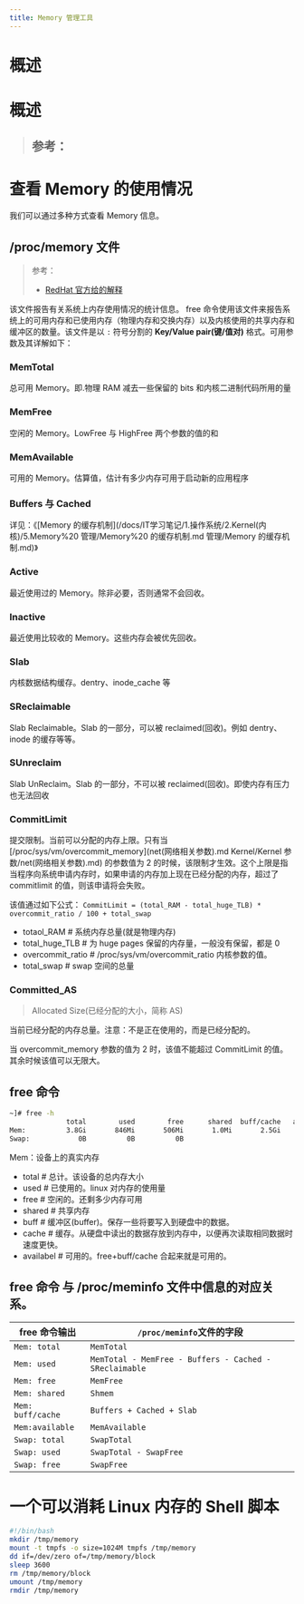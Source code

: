 ```yaml
---
title: Memory 管理工具
---
```


# 概述

# 概述

> ## 参考：

# 查看 Memory 的使用情况

我们可以通过多种方式查看 Memory 信息。

## /proc/memory 文件

> 参考：
> - [RedHat 官方给的解释](https://access.redhat.com/solutions/406773)

该文件报告有关系统上内存使用情况的统计信息。 free 命令使用该文件来报告系统上的可用内存和已使用内存（物理内存和交换内存）以及内核使用的共享内存和缓冲区的数量。该文件是以 `:` 符号分割的 **Key/Value pair(键/值对)** 格式。可用参数及其详解如下：

### MemTotal

总可用 Memory。即.物理 RAM 减去一些保留的 bits 和内核二进制代码所用的量

### MemFree

空闲的 Memory。LowFree 与 HighFree 两个参数的值的和

### MemAvailable

可用的 Memory。估算值，估计有多少内存可用于启动新的应用程序

### Buffers 与 Cached

详见：《[Memory 的缓存机制](/docs/IT学习笔记/1.操作系统/2.Kernel(内核)/5.Memory%20 管理/Memory%20 的缓存机制.md 管理/Memory 的缓存机制.md)》

### Active

最近使用过的 Memory。除非必要，否则通常不会回收。

### Inactive

最近使用比较收的 Memory。这些内存会被优先回收。

### Slab

内核数据结构缓存。dentry、inode_cache 等

### SReclaimable

Slab Reclaimable。Slab 的一部分，可以被 reclaimed(回收)。例如 dentry、inode 的缓存等等。

### SUnreclaim

Slab UnReclaim。Slab 的一部分，不可以被 reclaimed(回收)。即使内存有压力也无法回收

### CommitLimit

提交限制。当前可以分配的内存上限。只有当 [/proc/sys/vm/overcommit_memory](net(网络相关参数).md Kernel/Kernel 参数/net(网络相关参数).md) 的参数值为 2 的时候，该限制才生效。这个上限是指当程序向系统申请内存时，如果申请的内存加上现在已经分配的内存，超过了 commitlimit 的值，则该申请将会失败。

该值通过如下公式：
`CommitLimit = (total_RAM - total_huge_TLB) * overcommit_ratio / 100 + total_swap`

- totaol_RAM # 系统内存总量(就是物理内存)
- total_huge_TLB # 为 huge pages 保留的内存量，一般没有保留，都是 0
- overcommit_ratio # /proc/sys/vm/overcommit_ratio 内核参数的值。
- total_swap # swap 空间的总量

### Committed_AS

> Allocated Size(已经分配的大小，简称 AS)

当前已经分配的内存总量。注意：不是正在使用的，而是已经分配的。

当 overcommit_memory 参数的值为 2 时，该值不能超过 CommitLimit 的值。其余时候该值可以无限大。

## free 命令

```bash
~]# free -h
              total        used        free      shared  buff/cache   available
Mem:          3.8Gi       846Mi       506Mi       1.0Mi       2.5Gi       2.9Gi
Swap:            0B          0B          0B
```

Mem：设备上的真实内存

- total # 总计。该设备的总内存大小
- used # 已使用的。linux 对内存的使用量
- free # 空闲的。还剩多少内存可用
- shared # 共享内存
- buff # 缓冲区(buffer)。保存一些将要写入到硬盘中的数据。
- cache # 缓存。从硬盘中读出的数据存放到内存中，以便再次读取相同数据时速度更快。
- availabel # 可用的。free+buff/cache 合起来就是可用的。

## free 命令 与 /proc/meminfo 文件中信息的对应关系。

| free 命令输出     | `/proc/meminfo`文件的字段                              |
| ----------------- | ------------------------------------------------------ |
| `Mem: total`      | `MemTotal`                                             |
| `Mem: used`       | `MemTotal - MemFree - Buffers - Cached - SReclaimable` |
| `Mem: free`       | `MemFree`                                              |
| `Mem: shared`     | `Shmem`                                                |
| `Mem: buff/cache` | `Buffers + Cached + Slab`                              |
| `Mem:available`   | `MemAvailable`                                         |
| `Swap: total`     | `SwapTotal`                                            |
| `Swap: used`      | `SwapTotal - SwapFree`                                 |
| `Swap: free`      | `SwapFree`                                             |

# 一个可以消耗 Linux 内存的 Shell 脚本

```bash
#!/bin/bash
mkdir /tmp/memory
mount -t tmpfs -o size=1024M tmpfs /tmp/memory
dd if=/dev/zero of=/tmp/memory/block
sleep 3600
rm /tmp/memory/block
umount /tmp/memory
rmdir /tmp/memory
```
